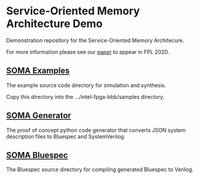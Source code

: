 # Service-Oriented Memory Architecture Demo

Demonstration repository for the Service-Oriented Memory Architecure.

For more information please see our [paper](http://users.ece.cmu.edu/~jhoe/distribution/2020/fpl2020srv.pdf) to appear in FPL 2020.

## [SOMA Examples](https://github.com/Service-Oriented-Memory-Architecure/SOMA-demo/SOMA-examples)

The example source code directory for simulation and synthesis. 

Copy this directory into the .../intel-fpga-bbb/samples directory.

## [SOMA Generator](https://github.com/Service-Oriented-Memory-Architecure/SOMA-demo/SOMA-generator)

The proof of concept python code generator that converts JSON system description files to Bluespec and SystemVerilog. 

## [SOMA Bluespec](https://github.com/Service-Oriented-Memory-Architecure/SOMA-demo/SOMA-bluespec)

The Bluespec source directory for compiling generated Bluespec to Verilog. 
